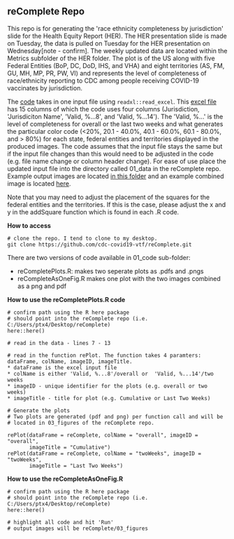 ## reComplete Repo

This repo is for generating the 'race ethnicity completeness by jurisdiction' 
slide for the Health Equity Report (HER). The HER presentation slide is made on Tuesday, the data is pulled on Tuesday for the HER presentation on Wednesday[note - confirm]. The weekly updated data are located within the Metrics subfolder of the HER folder. The plot is of the US along with five Federal Entities (BoP, DC, DoD, IHS, and VHA) and eight territories (AS, FM, GU, MH, MP, PR, PW, VI) and represents the level of completeness of race/ethnicity reporting to CDC among people receiving COVID-19 vaccinates by jurisdiction. 

The [code](https://github.com/cdc-covid19-vtf/reComplete/blob/master/02_code) takes in one input file using `readxl::read_excel`. This [excel file](https://github.com/cdc-covid19-vtf/reComplete/tree/master/01_data) has 15 columns of which the code uses four columns (Jurisdiction, 'Jurisdiciton Name',  'Valid, %...8', and 'Valid, %...14'). The 'Valid, %...' is the level of completeness for overall or the last two weeks and what generates the particular color code (<20%, 20.1 - 40.0%, 40.1 - 60.0%, 60.1 - 80.0%, and > 80%) for each state, federal entities and territories displayed in the produced images. The code assumes that the input file stays the same but if the input file changes than this would need to be adjusted in the code (e.g. file name change or column header change). For ease of use place the updated input file into the directory called 01_data in the reComplete repo. Example output images are located [in this folder](https://github.com/cdc-covid19-vtf/reComplete/tree/master/03_figures) and an example combined image is located [here](https://github.com/cdc-covid19-vtf/reComplete/blob/master/03_figures/REComplete_Combined.2021-04-22.pdf).

Note that you may need to adjust the placement of the squares for the federal entities and the territories. If this is the case, please adjust the x and y in the addSquare function which is found in each .R code. 

**How to access**

```
# clone the repo. I tend to clone to my desktop. 
git clone https://github.com/cdc-covid19-vtf/reComplete.git
```

There are two versions of code available in 01_code sub-folder:
- reCompletePlots.R: makes two seperate plots as .pdfs and .pngs
- reCompleteAsOneFig.R makes one plot with the two images combined as a png and pdf

**How to use the reCompletePlots.R code**

```
# confirm path using the R here package
# should point into the reComplete repo (i.e. C:/Users/ptx4/Desktop/reComplete)
here::here() 

# read in the data - lines 7 - 13 

# read in the function rePlot. The function takes 4 paramters: 
dataFrame, colName, imageID, imageTitle.
* dataFrame is the excel input file 
* colName is either 'Valid, %...8'/overall or  'Valid, %...14'/two weeks
* imageID - unique identifier for the plots (e.g. overall or two weeks)
* imageTitle - title for plot (e.g. Cumulative or Last Two Weeks)

# Generate the plots
# Two plots are generated (pdf and png) per function call and will be
# located in 03_figures of the reComplete repo. 

rePlot(dataFrame = reComplete, colName = "overall", imageID = "overall",
       imageTitle = "Cumulative")
rePlot(dataFrame = reComplete, colName = "twoWeeks", imageID = "twoWeeks",
       imageTitle = "Last Two Weeks")
```

**How to use the reCompleteAsOneFig.R**

```
# confirm path using the R here package
# should point into the reComplete repo (i.e. C:/Users/ptx4/Desktop/reComplete)
here::here() 

# highlight all code and hit 'Run'
# output images will be reComplete/03_figures

```